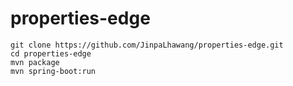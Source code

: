 # properties-edge

```
git clone https://github.com/JinpaLhawang/properties-edge.git
cd properties-edge
mvn package
mvn spring-boot:run
```
